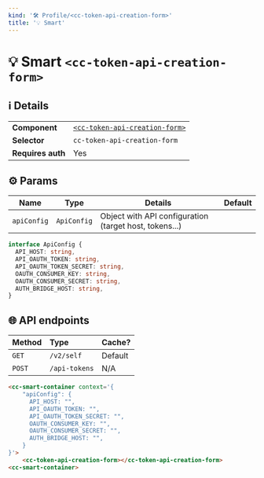```yaml
---
kind: '🛠 Profile/<cc-token-api-creation-form>'
title: '💡 Smart'
---
```


# 💡 Smart `<cc-token-api-creation-form>`

## ℹ️ Details

<table>
  <tr><td><strong>Component    </strong> <td><a href="🛠-profile-cc-token-api-creation-form--default-story"><code>&lt;cc-token-api-creation-form&gt;</code></a>
  <tr><td><strong>Selector     </strong> <td><code>cc-token-api-creation-form</code>
  <tr><td><strong>Requires auth</strong> <td>Yes
</table>

## ⚙️ Params

| Name        | Type        | Details                                                 | Default |
|-------------|-------------|---------------------------------------------------------|---------|
| `apiConfig` | `ApiConfig` | Object with API configuration (target host, tokens...)  |         |

```ts
interface ApiConfig {
  API_HOST: string,
  API_OAUTH_TOKEN: string,
  API_OAUTH_TOKEN_SECRET: string,
  OAUTH_CONSUMER_KEY: string,
  OAUTH_CONSUMER_SECRET: string,
  AUTH_BRIDGE_HOST: string,
}
```

## 🌐 API endpoints

| Method   | Type                    | Cache?  |
|----------|:------------------------|---------|
| `GET`    | `/v2/self`              | Default |
| `POST`   | `/api-tokens`           | N/A     |

```html
<cc-smart-container context='{
    "apiConfig": {
      API_HOST: "",
      API_OAUTH_TOKEN: "",
      API_OAUTH_TOKEN_SECRET: "",
      OAUTH_CONSUMER_KEY: "",
      OAUTH_CONSUMER_SECRET: "",
      AUTH_BRIDGE_HOST: "",
    }
}'>
    <cc-token-api-creation-form></cc-token-api-creation-form>
<cc-smart-container>
```
